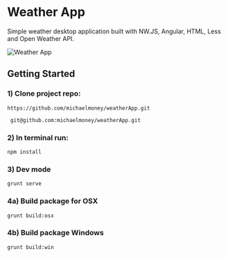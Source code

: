 # Weather App
 Simple weather desktop application built with NW.JS, Angular, HTML, Less and Open Weather API.

<img src="http://michaelmoney.pl/img/new_splash.jpg" alt="Weather App" />


## Getting Started

### 1) Clone project repo:
 ```
 https://github.com/michaelmoney/weatherApp.git
 ```
 
```
 git@github.com:michaelmoney/weatherApp.git
 ```

### 2) In terminal run:
```
npm install
```

### 3) Dev mode
```
grunt serve
```

### 4a) Build package for OSX
```
grunt build:osx
```

### 4b) Build package Windows
```
grunt build:win
```
